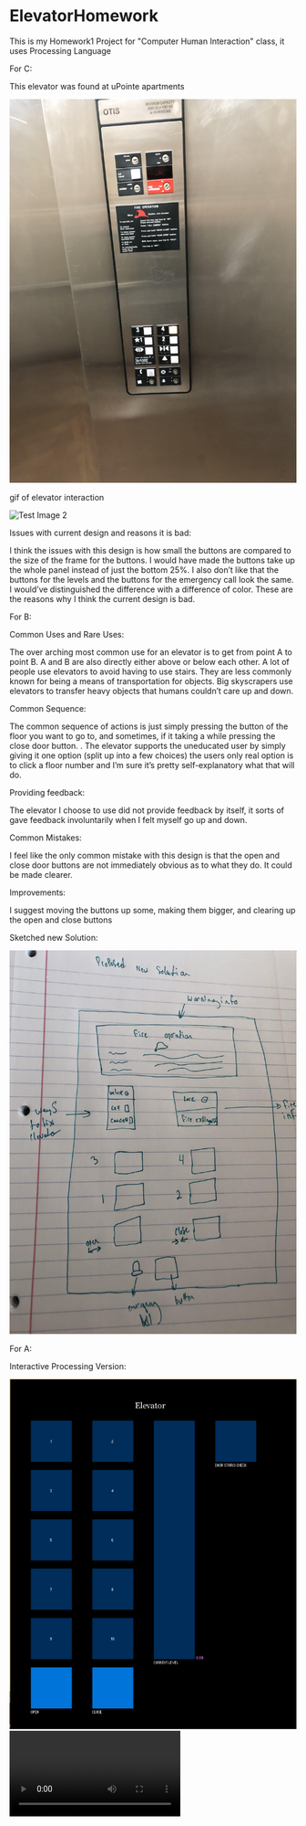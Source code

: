 # ElevatorHomework
This is my Homework1 Project for "Computer Human Interaction" class, it uses Processing Language

For C:

This elevator was found at uPointe apartments

![Test Image 1](specialtopicselevator.jpg)

gif of elevator interaction

![Test Image 2](elevator.gif)

Issues with current design and reasons it is bad:
 
 I think the issues with this design is how small the buttons are compared to the size of the frame for the buttons. I would have made the buttons take up the whole panel instead of just the bottom 25%. I also don’t like that the buttons for the levels and the buttons for the emergency call look the same. I would’ve distinguished the difference with a difference of color. These are the reasons why I think the current design is bad.
 
 For B:
 
 Common Uses and Rare Uses:
 
  The over arching most common use for an elevator is to get from point A to point B. A and B are also directly either above or below each other. A lot of people use elevators to avoid having to use stairs. They are less commonly known for being a means of transportation for objects. Big skyscrapers use elevators to transfer heavy objects that humans couldn’t care up and down. 
  
 Common Sequence:
  
  The common sequence of actions is just simply pressing the button of the floor you want to go to, and sometimes, if it taking a while pressing the close door button. . The elevator supports the uneducated user by simply giving it one option (split up into a few choices) the users only real option is to click a floor number and I’m sure it’s pretty self-explanatory what that will do. 
 
 Providing feedback:
 
  The elevator I choose to use did not provide feedback by itself, it sorts of gave feedback involuntarily when I felt myself go up and down. 
 
 Common Mistakes:
 
  I feel like the only common mistake with this design is that the open and close door buttons are not immediately obvious as to what they do. It could be made clearer. 
 
 Improvements:
 
  I suggest moving the buttons up some, making them bigger, and clearing up the open and close buttons
 
 Sketched new Solution:
 
 ![Test Image 2](elevatordrawing.jpg)
 
 For A:
 
Interactive Processing Version:

 ![Test Image 2](processingelevator.png)
 ![Test Image 2](elevatorProjectMov.mp4)
